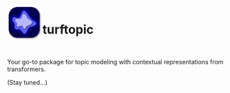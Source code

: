<img align="left" width="82" height="82" src="assets/logo.svg">

# turftopic

<br>

Your go-to package for topic modeling with contextual representations from transformers.

(Stay tuned...)
